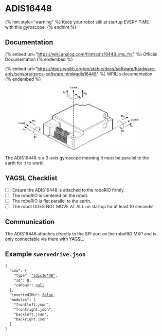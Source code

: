 # ADIS16448

{% hint style="warning" %}
Keep your robot still at startup EVERY TIME with this gyroscope.
{% endhint %}

## Documentation

{% embed url="https://wiki.analog.com/first/adis16448_imu_frc" %}
Official Documentation
{% endembed %}

{% embed url="https://docs.wpilib.org/en/stable/docs/software/hardware-apis/sensors/gyros-software.html#adis16448" %}
WPILib documentation
{% endembed %}



<figure><img src="../../.gitbook/assets/image (1).png" alt=""><figcaption></figcaption></figure>

The ADIS16448 is a 3-axis gyroscope meaning it must be parallel to the earth for it to work!

## YAGSL Checklist

* [ ] Ensure the ADIS16448 is attached to the roboRIO firmly.
* [ ] The roboRIO is centered on the robot.
* [ ] The roboRIO is flat parallel to the earth.
* [ ] The robot DOES NOT MOVE AT ALL on startup for at least 10 seconds!

## Communication

The ADIS16448 attaches directly to the SPI port on the roboRIO MXP and is only connectable via there with YAGSL.

## Example `swervedrive.json`

<pre class="language-json"><code class="lang-json">{
  "imu": {
    "type": <a data-footnote-ref href="#user-content-fn-1">"adis16448"</a>,
    "id": <a data-footnote-ref href="#user-content-fn-2">0</a>,
    "canbus": <a data-footnote-ref href="#user-content-fn-3">null</a>
  },
  "invertedIMU": <a data-footnote-ref href="#user-content-fn-4">false</a>,
  "modules": [
    "frontleft.json",
    "frontright.json",
    "backleft.json",
    "backright.json"
  ]
}
</code></pre>

[^1]: Select the `adis16448` gyroscope as the primary gyroscope.

[^2]: ID is not relevant for the NavX so `0` is chosen arbitrarily.

[^3]: The `canbus` is not relavent for the NavX so `null` ensures nothing is set in the configuration.

[^4]: Reads default counterclockwise
